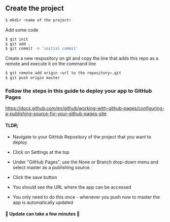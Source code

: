 ## Create the project

```bash
$ mkdir <name of the project>
```

Add some code 

```bash
$ git init
$ git add .
$ git commit -m 'initial commit'
```

Create a new respository on git and copy the line that adds this repo as a remote and execute it on the command line

```bash
$ git remote add origin <url to the repository>.git
$ git push origin master
```

### Follow the steps in this guide to deploy your app to GitHub Pages

https://docs.github.com/en/github/working-with-github-pages/configuring-a-publishing-source-for-your-github-pages-site

#### TLDR;

* Navigate to your GitHub Repository of the project that you want to deploy

* Click on Settings at the top

* Under "GitHub Pages", use the None or Branch drop-down menu and select master as a publishing source.

* Click the save button

* You should see the URL where the app can be accessed

* You only need to do this once - whenever you push now to master the app is automatically updated

#### 🚨 Update can take a few minutes 🚨